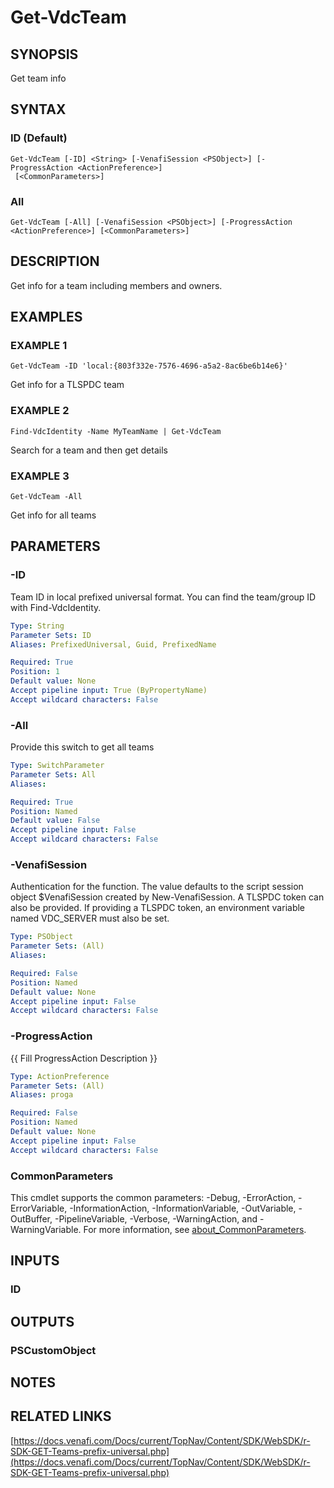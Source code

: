 # Get-VdcTeam

## SYNOPSIS
Get team info

## SYNTAX

### ID (Default)
```
Get-VdcTeam [-ID] <String> [-VenafiSession <PSObject>] [-ProgressAction <ActionPreference>]
 [<CommonParameters>]
```

### All
```
Get-VdcTeam [-All] [-VenafiSession <PSObject>] [-ProgressAction <ActionPreference>] [<CommonParameters>]
```

## DESCRIPTION
Get info for a team including members and owners.

## EXAMPLES

### EXAMPLE 1
```
Get-VdcTeam -ID 'local:{803f332e-7576-4696-a5a2-8ac6be6b14e6}'
```

Get info for a TLSPDC team

### EXAMPLE 2
```
Find-VdcIdentity -Name MyTeamName | Get-VdcTeam
```

Search for a team and then get details

### EXAMPLE 3
```
Get-VdcTeam -All
```

Get info for all teams

## PARAMETERS

### -ID
Team ID in local prefixed universal format. 
You can find the team/group ID with Find-VdcIdentity.

```yaml
Type: String
Parameter Sets: ID
Aliases: PrefixedUniversal, Guid, PrefixedName

Required: True
Position: 1
Default value: None
Accept pipeline input: True (ByPropertyName)
Accept wildcard characters: False
```

### -All
Provide this switch to get all teams

```yaml
Type: SwitchParameter
Parameter Sets: All
Aliases:

Required: True
Position: Named
Default value: False
Accept pipeline input: False
Accept wildcard characters: False
```

### -VenafiSession
Authentication for the function.
The value defaults to the script session object $VenafiSession created by New-VenafiSession.
A TLSPDC token can also be provided.
If providing a TLSPDC token, an environment variable named VDC_SERVER must also be set.

```yaml
Type: PSObject
Parameter Sets: (All)
Aliases:

Required: False
Position: Named
Default value: None
Accept pipeline input: False
Accept wildcard characters: False
```

### -ProgressAction
{{ Fill ProgressAction Description }}

```yaml
Type: ActionPreference
Parameter Sets: (All)
Aliases: proga

Required: False
Position: Named
Default value: None
Accept pipeline input: False
Accept wildcard characters: False
```

### CommonParameters
This cmdlet supports the common parameters: -Debug, -ErrorAction, -ErrorVariable, -InformationAction, -InformationVariable, -OutVariable, -OutBuffer, -PipelineVariable, -Verbose, -WarningAction, and -WarningVariable. For more information, see [about_CommonParameters](http://go.microsoft.com/fwlink/?LinkID=113216).

## INPUTS

### ID
## OUTPUTS

### PSCustomObject
## NOTES

## RELATED LINKS

[https://docs.venafi.com/Docs/current/TopNav/Content/SDK/WebSDK/r-SDK-GET-Teams-prefix-universal.php](https://docs.venafi.com/Docs/current/TopNav/Content/SDK/WebSDK/r-SDK-GET-Teams-prefix-universal.php)

